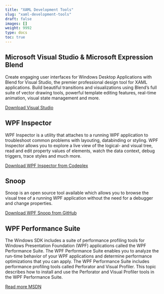 ```yaml
---
title: "XAML Development Tools"
slug: "xaml-development-tools"
draft: false
images: []
weight: 9992
type: docs
toc: true
---
```


## Microsoft Visual Studio & Microsoft Expression Blend
Create engaging user interfaces for Windows Desktop Applications with Blend for Visual Studio, the premier professional design tool for XAML applications. Build beautiful transitions and visualizations using Blend’s full suite of vector drawing tools, powerful template editing features, real-time animation, visual state management and more.

[Download Visual Studio][1] 


  [1]: https://www.visualstudio.com/en-us/features/wpf-vs.aspx

## WPF Inspector
WPF Inspector is a utility that attaches to a running WPF application to troubleshoot common problems with layouting, databinding or styling. WPF Inspector allows you to explore a live view of the logical- and visual tree, read and edit property values of elements, watch the data context, debug triggers, trace styles and much more.

[Download WPF Inspector from Codeplex][1]


  [1]: http://wpfinspector.codeplex.com/

## Snoop
Snoop is an open source tool available which allows you to browse the visual tree of a running WPF application without the need for a debugger and change properties.

[Download WPF Snoop from GitHub][1]


  [1]: https://github.com/Gimly/snoopwpf

## WPF Performance Suite
The Windows SDK includes a suite of performance profiling tools for Windows Presentation Foundation (WPF) applications called the WPF Performance Suite. The WPF Performance Suite enables you to analyze the run-time behavior of your WPF applications and determine performance optimizations that you can apply. The WPF Performance Suite includes performance profiling tools called Perforator and Visual Profiler. This topic describes how to install and use the Perforator and Visual Profiler tools in the WPF Performance Suite.

[Read more MSDN][1]

  [1]: https://msdn.microsoft.com/en-us/library/aa969767(v=vs.110).aspx

